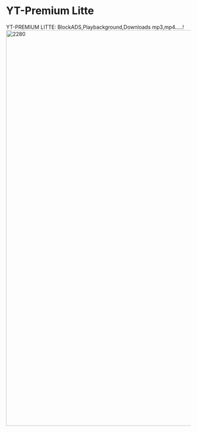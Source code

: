 # YT-Premium Litte
YT-PREMIUM LITTE: BlockADS,Playbackground,Downloads mp3,mp4.....!
<img src="https://user-images.githubusercontent.com/121789347/210259003-506aa6d4-a65c-474c-913a-72416fd43c5f.png" alt="2280" width="1080" />
